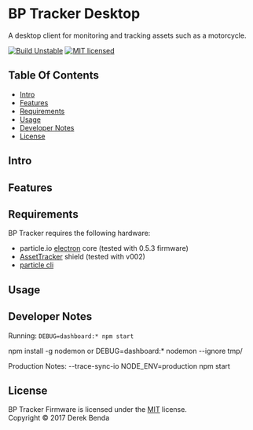 BP Tracker Desktop
==========

A desktop client for monitoring and tracking assets such as a motorcycle.


[![Build Unstable][shield-unstable]](#)
[![MIT licensed][shield-license]](#)



Table Of Contents
-----------------

- [Intro](#intro)
- [Features](#features)
- [Requirements](#requirements)
- [Usage](#usage)
- [Developer Notes](#developer-notes)
- [License](#license)

Intro
-------


Features
-------


Requirements
-------
BP Tracker requires the following hardware:

  * particle.io [electron][electron] core (tested with 0.5.3 firmware)
  * [AssetTracker][assetrackershield] shield (tested with v002)
  * [particle cli][particlecli]

Usage
-----


Developer Notes
-----

Running:  `DEBUG=dashboard:* npm start`

npm install -g nodemon
or DEBUG=dashboard:* nodemon --ignore tmp/

Production Notes:
--trace-sync-io
NODE_ENV=production npm start



License
-------

BP Tracker Firmware is licensed under the [MIT][info-license] license.  
Copyright &copy; 2017 Derek Benda


[shield-unstable]: https://img.shields.io/badge/build-unstable-red.svg
[shield-license]: https://img.shields.io/badge/license-MIT-blue.svg

[particlecli]:https://docs.particle.io/guide/getting-started/connect/electron/
[particleio]: https://www.particle.io/
[electron]: https://www.particle.io/products/hardware/electron-cellular-dev-kit
[cloudapi]: https://docs.particle.io/reference/api/
[assetrackershield]: https://docs.particle.io/datasheets/particle-shields/#electron-asset-tracker
[info-license]: LICENSE
